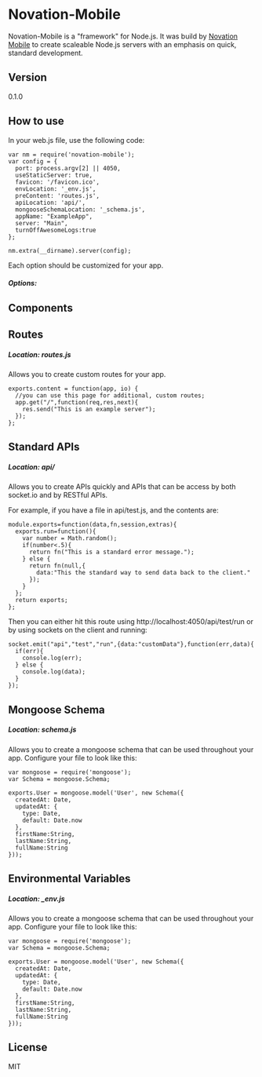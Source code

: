 Novation-Mobile
=========

Novation-Mobile is a "framework" for Node.js. It was build by [Novation Mobile] to create scaleable Node.js servers with an emphasis on quick, standard development.


Version
----

0.1.0

How to use
----
In your web.js file, use the following code:
```
var nm = require('novation-mobile');
var config = {
  port: process.argv[2] || 4050,
  useStaticServer: true,
  favicon: '/favicon.ico',
  envLocation: '_env.js',
  preContent: 'routes.js',
  apiLocation: 'api/',
  mongooseSchemaLocation: '_schema.js',
  appName: "ExampleApp",
  server: "Main",
  turnOffAwesomeLogs:true
};

nm.extra(__dirname).server(config);
```
Each option should be customized for your app. 

##### Options:


Components
----
Routes
----
##### Location: routes.js
Allows you to create custom routes for your app.
```
exports.content = function(app, io) {
  //you can use this page for additional, custom routes;
  app.get("/",function(req,res,next){
    res.send("This is an example server");
  });
};

```
Standard APIs
----
##### Location: api/
Allows you to create APIs quickly and APIs that can be access by both socket.io and by RESTful APIs.

For example, if you have a file in api/test.js, and the contents are:
```
module.exports=function(data,fn,session,extras){
  exports.run=function(){
    var number = Math.random();
    if(number<.5){
      return fn("This is a standard error message.");
    } else {
      return fn(null,{
        data:"This the standard way to send data back to the client."
      });
    }
  };
  return exports;
};
```
Then you can either hit this route using http://localhost:4050/api/test/run or by using sockets on the client and running: 
```
socket.emit("api","test","run",{data:"customData"},function(err,data){
  if(err){
    console.log(err);
  } else {
    console.log(data);
  }
});
```
Mongoose Schema
----
##### Location: schema.js
Allows you to create a mongoose schema that can be used throughout your app. Configure your file to look like this:
```
var mongoose = require('mongoose');
var Schema = mongoose.Schema;

exports.User = mongoose.model('User', new Schema({
  createdAt: Date,
  updatedAt: {
    type: Date,
    default: Date.now
  },
  firstName:String,
  lastName:String,
  fullName:String
}));
```
Environmental Variables
----
##### Location: _env.js
Allows you to create a mongoose schema that can be used throughout your app. Configure your file to look like this:
```
var mongoose = require('mongoose');
var Schema = mongoose.Schema;

exports.User = mongoose.model('User', new Schema({
  createdAt: Date,
  updatedAt: {
    type: Date,
    default: Date.now
  },
  firstName:String,
  lastName:String,
  fullName:String
}));
```

License
----

MIT

[Novation Mobile]:http://novationmobile.com/#portfolio.html
